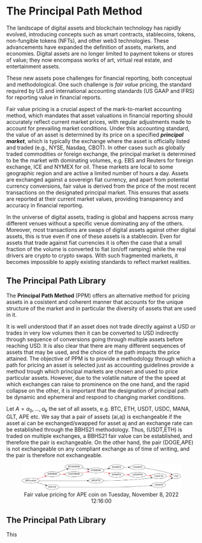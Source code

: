 # The Principal Path Method

The landscape of digital assets and blockchain technology has rapidly evolved, introducing concepts such as smart contracts, stablecoins, tokens, non-fungible tokens (NFTs), and other web3 technologies. These advancements have expanded the definition of assets, markets, and economies. Digital assets are no longer limited to payment tokens or stores of value; they now encompass works of art, virtual real estate, and entertainment assets.

These new assets pose challenges for financial reporting, both conceptual and methodological. One such challenge is _fair value_ pricing, the standard required by US and international accounting standards (US GAAP and IFRS) for reporting value in financial reports.

Fair value pricing is a crucial aspect of the mark-to-market accounting method, which mandates that asset valuations in financial reporting should accurately reflect current market prices, with regular adjustments made to account for prevailing market conditions. Under this accounting standard, the value of an asset is determined by its price on a specified **_principal market_**, which is typically the exchange where the asset is officially listed and traded (e.g., NYSE, Nasdaq, CBOT). In other cases such as globally traded commodities or foreign exchange, the principal market is determined to be the market with dominating volumes, e.g. EBS and Reuters for foreign exchange, ICE and NYMEX for oil. These markets are local to some geographic region and are active a limited number of hours a day. Assets are exchanged against a sovereign fiat currency, and apart from potential currency conversions, fair value is derived from the price of the most recent transactions on the designated principal market. This ensures that assets are reported at their current market values, providing transparency and accuracy in financial reporting.

In the universe of digital assets, trading is global and happens across many different venues without a specific venue dominating any of the others. Moreover, most transactions are swaps of digital assets against other digital assets, this is true even if one of these assets is a stablecoin. Even for assets that trade against fiat currencies it is often the case that a small fraction of the volume is converted to fiat (on/off ramping) while the real drivers are crypto to crypto swaps. With such fragmented markets, it becomes impossible to apply existing standards to reflect market realities.

## The Principal Path Library

The __Principal Path Method__ (PPM) offers an alternative method for pricing assets in a cosistent and coherent manner that accounts for the unique structure of the market and in particular the diversity of assets that are used in it. 

It is well understood that if an asset does not trade directly against a USD or trades in very low volumes then it can be converted to USD indirectly through sequence of conversions going through multiple assets before reaching USD. It is also clear that there are many different sequences of assets that may be used, and the choice of the path impacts the price attained. The objective of PPM is to provide a methodology through which a path for pricing an asset is selected just as accounting guidelines provide a method trough which principal markets are chosen and used to price particular assets. However, due to the volatile nature of the the speed at which exchanges can raise to prominence on the one hand, and the rapid collapse on the other, it is important that the designation of principal path be dynamic and ephemeral and respond to changing market conditions. 


Let $A={a_0,\ldots, a_k}$ the set of all assets, e.g. BTC, ETH, USDT, USDC, MANA, GLT, APE etc.  We say that a pair of assets (ai,aj) is exchangeable if the asset ai can be exchanged/swapped for asset aj and an exchange rate can be established through the BBHS21 methodology. Thus, (USDT,ETH) is traded on multiple exchanges, a BBHS21 fair value can be established, and therefore the pair is exchangeable. On the other hand, the pair (DOGE,APE) is not exchangeable on any compliant exchange as of time of writing, and the pair is therefore not exchangeable. 


<!-- 
-->

<figure>
  <img src="figures/APE_1667909760.png" alt="APE_1667909760">
  <figcaption>
    <center>
      Fair value pricing for APE coin on Tuesday, November 8, 2022 12:16:00
    </center>
  </figcaption>
</figure>

<!-- [APE_1667909760](figures/APE_1667909760.png) -->

## The Principal Path Library
This

